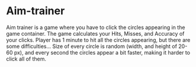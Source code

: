 # Aim-trainer
 
Aim trainer is a game where you have to click the circles appearing in the game container. 
The game calculates your Hits, Misses, and Accuracy of your clicks.
Player has 1 minute to hit all the circles appearing, but there are some difficulties...
Size of every circle is random (width, and height of 20-60 px), and every second the circles appear a bit faster, 
making it harder to click all of them.


